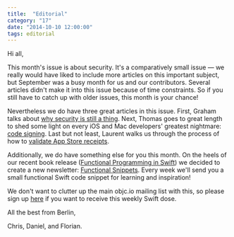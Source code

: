 ```yaml
---
title:  "Editorial"
category: "17"
date: "2014-10-10 12:00:00"
tags: editorial
---
```


Hi all,

This month's issue is about security. It's a comparatively small issue — we really would have liked to include more articles on this important subject, but September was a busy month for us and our contributors. Several articles didn't make it into this issue because of time constraints. So if you still have to catch up with older issues, this month is your chance!
   
Nevertheless we do have three great articles in this issue. First, Graham talks about [why security is still a thing](/issue-17/why-security.html). Next, Thomas goes to great length to shed some light on every iOS and Mac developers' greatest nightmare: [code signing](/issue-17/inside-code-signing.html). Last but not least, Laurent walks us through the process of how to [validate App Store receipts](/issue-17/receipt-validation.html).
      
Additionally, we do have something else for you this month. On the heels of our recent book release ([Functional Programming in Swift](/books)) we decided to create a new newsletter: [Functional Snippets](/snippets). Every week we'll send you a small functional Swift code snippet for learning and inspiration!
         
We don't want to clutter up the main objc.io mailing list with this, so please sign up [here](/snippets) if you want to receive this weekly Swift dose.


All the best from Berlin,

Chris, Daniel, and Florian.
